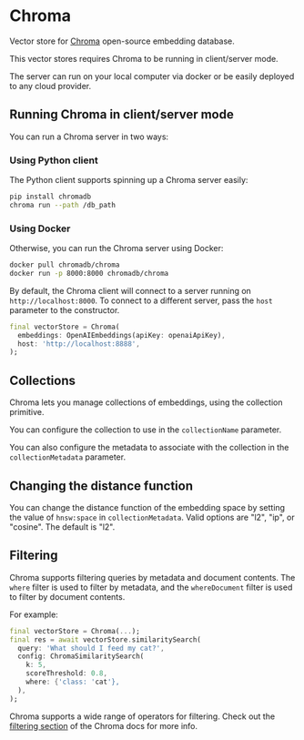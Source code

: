 # Chroma

Vector store for [Chroma](https://www.trychroma.com/) open-source embedding database.

This vector stores requires Chroma to be running in client/server mode.

The server can run on your local computer via docker or be easily deployed to any cloud provider.

## Running Chroma in client/server mode

You can run a Chroma server in two ways:

### Using Python client 

The Python client supports spinning up a Chroma server easily:

```sh
pip install chromadb
chroma run --path /db_path
```

### Using Docker

Otherwise, you can run the Chroma server using Docker:

```sh
docker pull chromadb/chroma
docker run -p 8000:8000 chromadb/chroma
```

By default, the Chroma client will connect to a server running on `http://localhost:8000`. To connect to a different server, pass the `host` parameter to the constructor.

```dart
final vectorStore = Chroma(
  embeddings: OpenAIEmbeddings(apiKey: openaiApiKey),
  host: 'http://localhost:8888',
);
```

## Collections

Chroma lets you manage collections of embeddings, using the collection primitive.

You can configure the collection to use in the `collectionName` parameter.

You can also configure the metadata to associate with the collection in the `collectionMetadata` parameter.

## Changing the distance function

You can change the distance function of the embedding space by setting the value of `hnsw:space` in `collectionMetadata`. Valid options are "l2", "ip", or "cosine". The default is "l2".

## Filtering

Chroma supports filtering queries by metadata and document contents. The `where` filter is used to filter by metadata, and the `whereDocument` filter is used to filter by document contents.

For example:
```dart
final vectorStore = Chroma(...);
final res = await vectorStore.similaritySearch(
  query: 'What should I feed my cat?',
  config: ChromaSimilaritySearch(
    k: 5,
    scoreThreshold: 0.8,
    where: {'class: 'cat'},
  ),
);
```

Chroma supports a wide range of operators for filtering. Check out the [filtering section](https://docs.trychroma.com/usage-guide?lang=js#using-where-filters) of the Chroma docs for more info.
